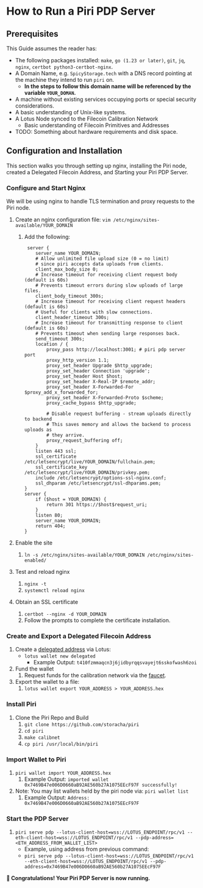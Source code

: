 # How to Run a Piri PDP Server

## Prerequisites

This Guide assumes the reader has:

- The following packages installed: `make`, `go (1.23 or later)`, `git`, `jq`, `nginx`, `certbot python3-certbot-nginx`.
- A Domain Name, e.g. `SpicyStorage.tech` with a DNS record pointing at the machine they intend to run `piri` on.
    - **In the steps to follow this domain name will be referenced by the variable `YOUR_DOMAN`.**
- A machine without existing services occupying ports or special security considerations.
- A basic understanding of Unix-like systems.
- A Lotus Node synced to the Filecoin Calibration Network
    - Basic understanding of Filecoin Primitives and Addresses 
- TODO: Something about hardware requirements and disk space.

## Configuration and Installation

This section walks you through setting up nginx, installing the Piri node, created a Delegated Filecoin Address, and Starting your Piri PDP Server.

### Configure and Start Nginx

We will be using nginx to handle TLS termination and proxy requests to the Piri node.

1. Create an nginx configuration file: `vim /etc/nginx/sites-available/YOUR_DOMAIN`

    1. Add the following:
        ```nginx
         server {
            server_name YOUR_DOMAIN;
            # Allow unlimited file upload size (0 = no limit) 
            # since piri accepts data uploads from clients.
            client_max_body_size 0;
            # Increase timeout for receiving client request body (default is 60s)
            # Prevents timeout errors during slow uploads of large files.
            client_body_timeout 300s;
            # Increase timeout for receiving client request headers (default is 60s)
            # Useful for clients with slow connections.
            client_header_timeout 300s;
            # Increase timeout for transmitting response to client (default is 60s)
            # Prevents timeout when sending large responses back.
            send_timeout 300s;
            location / {
                proxy_pass http://localhost:3001; # piri pdp server port
                proxy_http_version 1.1;
                proxy_set_header Upgrade $http_upgrade;
                proxy_set_header Connection 'upgrade';
                proxy_set_header Host $host;
                proxy_set_header X-Real-IP $remote_addr;
                proxy_set_header X-Forwarded-For $proxy_add_x_forwarded_for;
                proxy_set_header X-Forwarded-Proto $scheme;
                proxy_cache_bypass $http_upgrade;
                
                # Disable request buffering - stream uploads directly to backend
                # This saves memory and allows the backend to process uploads as 
                # they arrive.
                proxy_request_buffering off;
            }
            listen 443 ssl;
            ssl_certificate /etc/letsencrypt/live/YOUR_DOMAIN/fullchain.pem;
            ssl_certificate_key /etc/letsencrypt/live/YOUR_DOMAIN/privkey.pem;
            include /etc/letsencrypt/options-ssl-nginx.conf;
            ssl_dhparam /etc/letsencrypt/ssl-dhparams.pem;
        }
        server {
            if ($host = YOUR_DOMAIN) {
                return 301 https://$host$request_uri;
            }
            listen 80;
            server_name YOUR_DOMAIN;
            return 404;
        }
        ```

2. Enable the site

    1. `ln -s /etc/nginx/sites-available/YOUR_DOMAIN /etc/nginx/sites-enabled/`

3. Test and reload nginx

    1. `nginx -t`
    2. `systemctl reload nginx`

4. Obtain an SSL certificate

    1. `certbot --nginx -d YOUR_DOMAIN`
    2. Follow the prompts to complete the certificate installation.

### Create and Export a Delegated Filecoin Address

1. Create a [delegated address](https://docs.filecoin.io/smart-contracts/filecoin-evm-runtime/address-types#delegated-addresses) via Lotus:
   - `lotus wallet new delegated`
     - Example Output: `t410fzmmaqcn3j6jidbyrqqsvayejt6sskofwash6zoi`
2. Fund the wallet
   1. Request funds for the calibration network via the [faucet](https://faucet.calibnet.chainsafe-fil.io/funds.html).
3. Export the wallet to a file:
   1. `lotus wallet export YOUR_ADDRESS > YOUR_ADDRESS.hex`

### Install Piri

1. Clone the Piri Repo and Build
    1. `git clone https://github.com/storacha/piri`
    2. `cd piri`
    3. `make calibnet`
    4. `cp piri /usr/local/bin/piri`

### Import Wallet to Piri

1. `piri wallet import YOUR_ADDRESS.hex`
   1. Example Output: `imported wallet 0x7469B47e006D0660aB92AE560b27A1075EEcF97F successfully!`
2. Note: You may list wallets held by the piri node via: `piri wallet list`
   1. Example Output: `Address:  0x7469B47e006D0660aB92AE560b27A1075EEcF97F`

### Start the PDP Server

1. `piri serve pdp --lotus-client-host=wss://LOTUS_ENDPOINT/rpc/v1 --eth-client-host=wss://LOTUS_ENDPOINT/rpc/v1 --pdp-address=<ETH_ADDRESS_FROM_WALLET_LIST>`
   - Example, using address from previous command: 
   - `piri serve pdp --lotus-client-host=wss://LOTUS_ENDPOINT/rpc/v1 --eth-client-host=wss://LOTUS_ENDPOINT/rpc/v1 --pdp-address=0x7469B47e006D0660aB92AE560b27A1075EEcF97F`

**🎉 Congratulations! Your Piri PDP Server is now running.**
